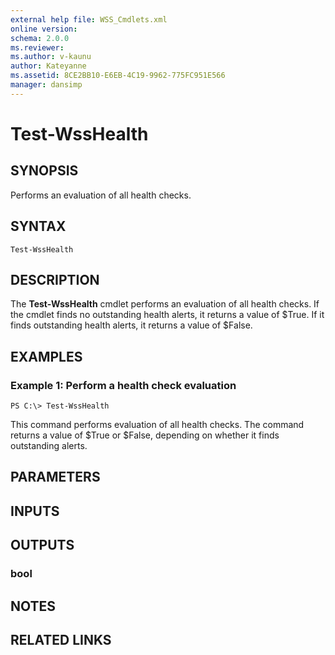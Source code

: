 ```yaml
---
external help file: WSS_Cmdlets.xml
online version: 
schema: 2.0.0
ms.reviewer:
ms.author: v-kaunu
author: Kateyanne
ms.assetid: 8CE2BB10-E6EB-4C19-9962-775FC951E566
manager: dansimp
---
```


# Test-WssHealth

## SYNOPSIS
Performs an evaluation of all health checks.

## SYNTAX

```
Test-WssHealth
```

## DESCRIPTION
The **Test-WssHealth** cmdlet performs an evaluation of all health checks.
If the cmdlet finds no outstanding health alerts, it returns a value of $True.
If it finds outstanding health alerts, it returns a value of $False.

## EXAMPLES

### Example 1: Perform a health check evaluation
```
PS C:\> Test-WssHealth
```

This command performs evaluation of all health checks.
The command returns a value of $True or $False, depending on whether it finds outstanding alerts.

## PARAMETERS

## INPUTS

## OUTPUTS

### bool

## NOTES

## RELATED LINKS

